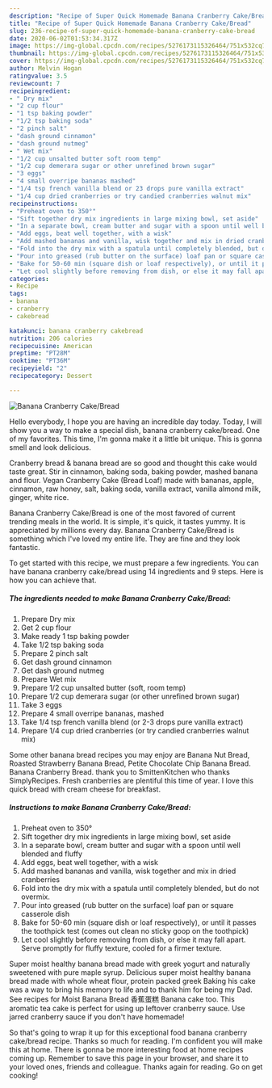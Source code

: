 ```yaml
---
description: "Recipe of Super Quick Homemade Banana Cranberry Cake/Bread"
title: "Recipe of Super Quick Homemade Banana Cranberry Cake/Bread"
slug: 236-recipe-of-super-quick-homemade-banana-cranberry-cake-bread
date: 2020-06-02T01:53:34.317Z
image: https://img-global.cpcdn.com/recipes/5276173115326464/751x532cq70/banana-cranberry-cakebread-recipe-main-photo.jpg
thumbnail: https://img-global.cpcdn.com/recipes/5276173115326464/751x532cq70/banana-cranberry-cakebread-recipe-main-photo.jpg
cover: https://img-global.cpcdn.com/recipes/5276173115326464/751x532cq70/banana-cranberry-cakebread-recipe-main-photo.jpg
author: Melvin Hogan
ratingvalue: 3.5
reviewcount: 7
recipeingredient:
- " Dry mix"
- "2 cup flour"
- "1 tsp baking powder"
- "1/2 tsp baking soda"
- "2 pinch salt"
- "dash ground cinnamon"
- "dash ground nutmeg"
- " Wet mix"
- "1/2 cup unsalted butter soft room temp"
- "1/2 cup demerara sugar or other unrefined brown sugar"
- "3 eggs"
- "4 small overripe bananas mashed"
- "1/4 tsp french vanilla blend or 23 drops pure vanilla extract"
- "1/4 cup dried cranberries or try candied cranberries walnut mix"
recipeinstructions:
- "Preheat oven to 350°"
- "Sift together dry mix ingredients in large mixing bowl, set aside"
- "In a separate bowl, cream butter and sugar with a spoon until well blended and fluffy"
- "Add eggs, beat well together, with a wisk"
- "Add mashed bananas and vanilla, wisk together and mix in dried cranberries"
- "Fold into the dry mix with a spatula until completely blended, but do not overmix."
- "Pour into greased (rub butter on the surface) loaf pan or square casserole dish"
- "Bake for 50-60 min (square dish or loaf respectively), or until it passes the toothpick test (comes out clean no sticky goop on the toothpick)"
- "Let cool slightly before removing from dish, or else it may fall apart. Serve promptly for fluffy texture, cooled for a firmer texture."
categories:
- Recipe
tags:
- banana
- cranberry
- cakebread

katakunci: banana cranberry cakebread 
nutrition: 206 calories
recipecuisine: American
preptime: "PT28M"
cooktime: "PT36M"
recipeyield: "2"
recipecategory: Dessert

---
```



![Banana Cranberry Cake/Bread](https://img-global.cpcdn.com/recipes/5276173115326464/751x532cq70/banana-cranberry-cakebread-recipe-main-photo.jpg)

Hello everybody, I hope you are having an incredible day today. Today, I will show you a way to make a special dish, banana cranberry cake/bread. One of my favorites. This time, I'm gonna make it a little bit unique. This is gonna smell and look delicious.

Cranberry bread &amp; banana bread are so good and thought this cake would taste great. Stir in cinnamon, baking soda, baking powder, mashed banana and flour. Vegan Cranberry Cake (Bread Loaf) made with bananas, apple, cinnamon, raw honey, salt, baking soda, vanilla extract, vanilla almond milk, ginger, white rice.

Banana Cranberry Cake/Bread is one of the most favored of current trending meals in the world. It is simple, it's quick, it tastes yummy. It is appreciated by millions every day. Banana Cranberry Cake/Bread is something which I've loved my entire life. They are fine and they look fantastic.


To get started with this recipe, we must prepare a few ingredients. You can have banana cranberry cake/bread using 14 ingredients and 9 steps. Here is how you can achieve that.

<!--inarticleads1-->

##### The ingredients needed to make Banana Cranberry Cake/Bread:

1. Prepare  Dry mix
1. Get 2 cup flour
1. Make ready 1 tsp baking powder
1. Take 1/2 tsp baking soda
1. Prepare 2 pinch salt
1. Get dash ground cinnamon
1. Get dash ground nutmeg
1. Prepare  Wet mix
1. Prepare 1/2 cup unsalted butter (soft, room temp)
1. Prepare 1/2 cup demerara sugar (or other unrefined brown sugar)
1. Take 3 eggs
1. Prepare 4 small overripe bananas, mashed
1. Take 1/4 tsp french vanilla blend (or 2-3 drops pure vanilla extract)
1. Prepare 1/4 cup dried cranberries (or try candied cranberries walnut mix)


Some other banana bread recipes you may enjoy are Banana Nut Bread, Roasted Strawberry Banana Bread, Petite Chocolate Chip Banana Bread. Banana Cranberry Bread. thank you to SmittenKitchen who thanks SimplyRecipes. Fresh cranberries are plentiful this time of year. I love this quick bread with cream cheese for breakfast. 

<!--inarticleads2-->

##### Instructions to make Banana Cranberry Cake/Bread:

1. Preheat oven to 350°
1. Sift together dry mix ingredients in large mixing bowl, set aside
1. In a separate bowl, cream butter and sugar with a spoon until well blended and fluffy
1. Add eggs, beat well together, with a wisk
1. Add mashed bananas and vanilla, wisk together and mix in dried cranberries
1. Fold into the dry mix with a spatula until completely blended, but do not overmix.
1. Pour into greased (rub butter on the surface) loaf pan or square casserole dish
1. Bake for 50-60 min (square dish or loaf respectively), or until it passes the toothpick test (comes out clean no sticky goop on the toothpick)
1. Let cool slightly before removing from dish, or else it may fall apart. Serve promptly for fluffy texture, cooled for a firmer texture.


Super moist healthy banana bread made with greek yogurt and naturally sweetened with pure maple syrup. Delicious super moist healthy banana bread made with whole wheat flour, protein packed greek Baking his cake was a way to bring his memory to life and to thank him for being my Dad. See recipes for Moist Banana Bread 香蕉蛋糕 Banana cake too. This aromatic tea cake is perfect for using up leftover cranberry sauce. Use jarred cranberry sauce if you don&#39;t have homemade! 

So that's going to wrap it up for this exceptional food banana cranberry cake/bread recipe. Thanks so much for reading. I'm confident you will make this at home. There is gonna be more interesting food at home recipes coming up. Remember to save this page in your browser, and share it to your loved ones, friends and colleague. Thanks again for reading. Go on get cooking!
